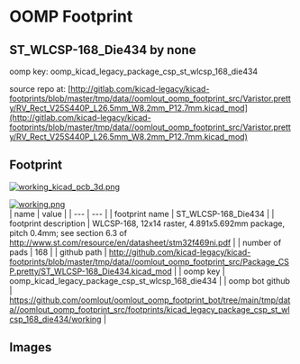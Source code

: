 # OOMP Footprint  
## ST_WLCSP-168_Die434  by none  
  
oomp key: oomp_kicad_legacy_package_csp_st_wlcsp_168_die434  
  
source repo at: [http://gitlab.com/kicad-legacy/kicad-footprints/blob/master/tmp/data//oomlout_oomp_footprint_src/Varistor.pretty/RV_Rect_V25S440P_L26.5mm_W8.2mm_P12.7mm.kicad_mod](http://gitlab.com/kicad-legacy/kicad-footprints/blob/master/tmp/data//oomlout_oomp_footprint_src/Varistor.pretty/RV_Rect_V25S440P_L26.5mm_W8.2mm_P12.7mm.kicad_mod)  
## Footprint  
  
[![working_kicad_pcb_3d.png](working_kicad_pcb_3d_600.png)](working_kicad_pcb_3d.png)  
  
[![working.png](working_600.png)](working.png)  
| name | value | 
| --- | --- | 
| footprint name | ST_WLCSP-168_Die434 | 
| footprint description | WLCSP-168, 12x14 raster, 4.891x5.692mm package, pitch 0.4mm; see section 6.3 of http://www.st.com/resource/en/datasheet/stm32f469ni.pdf | 
| number of pads | 168 | 
| github path | http://github.com/kicad-legacy/kicad-footprints/blob/master/tmp/data//oomlout_oomp_footprint_src/Package_CSP.pretty/ST_WLCSP-168_Die434.kicad_mod | 
| oomp key | oomp_kicad_legacy_package_csp_st_wlcsp_168_die434 | 
| oomp bot github | https://github.com/oomlout/oomlout_oomp_footprint_bot/tree/main/tmp/data//oomlout_oomp_footprint_src/footprints/kicad_legacy_package_csp_st_wlcsp_168_die434/working | 
## Images  
